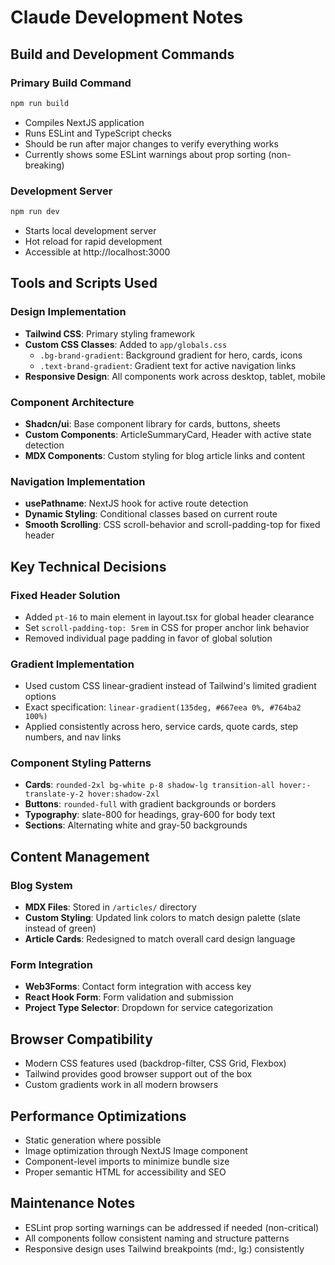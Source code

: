 # Claude Development Notes

## Build and Development Commands

### Primary Build Command

```bash
npm run build
```

- Compiles NextJS application
- Runs ESLint and TypeScript checks
- Should be run after major changes to verify everything works
- Currently shows some ESLint warnings about prop sorting (non-breaking)

### Development Server

```bash
npm run dev
```

- Starts local development server
- Hot reload for rapid development
- Accessible at http://localhost:3000

## Tools and Scripts Used

### Design Implementation

- **Tailwind CSS**: Primary styling framework
- **Custom CSS Classes**: Added to `app/globals.css`
  - `.bg-brand-gradient`: Background gradient for hero, cards, icons
  - `.text-brand-gradient`: Gradient text for active navigation links
- **Responsive Design**: All components work across desktop, tablet, mobile

### Component Architecture

- **Shadcn/ui**: Base component library for cards, buttons, sheets
- **Custom Components**: ArticleSummaryCard, Header with active state detection
- **MDX Components**: Custom styling for blog article links and content

### Navigation Implementation

- **usePathname**: NextJS hook for active route detection
- **Dynamic Styling**: Conditional classes based on current route
- **Smooth Scrolling**: CSS scroll-behavior and scroll-padding-top for fixed header

## Key Technical Decisions

### Fixed Header Solution

- Added `pt-16` to main element in layout.tsx for global header clearance
- Set `scroll-padding-top: 5rem` in CSS for proper anchor link behavior
- Removed individual page padding in favor of global solution

### Gradient Implementation

- Used custom CSS linear-gradient instead of Tailwind's limited gradient options
- Exact specification: `linear-gradient(135deg, #667eea 0%, #764ba2 100%)`
- Applied consistently across hero, service cards, quote cards, step numbers, and nav links

### Component Styling Patterns

- **Cards**: `rounded-2xl bg-white p-8 shadow-lg transition-all hover:-translate-y-2 hover:shadow-2xl`
- **Buttons**: `rounded-full` with gradient backgrounds or borders
- **Typography**: slate-800 for headings, gray-600 for body text
- **Sections**: Alternating white and gray-50 backgrounds

## Content Management

### Blog System

- **MDX Files**: Stored in `/articles/` directory
- **Custom Styling**: Updated link colors to match design palette (slate instead of green)
- **Article Cards**: Redesigned to match overall card design language

### Form Integration

- **Web3Forms**: Contact form integration with access key
- **React Hook Form**: Form validation and submission
- **Project Type Selector**: Dropdown for service categorization

## Browser Compatibility

- Modern CSS features used (backdrop-filter, CSS Grid, Flexbox)
- Tailwind provides good browser support out of the box
- Custom gradients work in all modern browsers

## Performance Optimizations

- Static generation where possible
- Image optimization through NextJS Image component
- Component-level imports to minimize bundle size
- Proper semantic HTML for accessibility and SEO

## Maintenance Notes

- ESLint prop sorting warnings can be addressed if needed (non-critical)
- All components follow consistent naming and structure patterns
- Responsive design uses Tailwind breakpoints (md:, lg:) consistently
